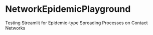 # NetworkEpidemicPlayground
Testing Streamlit for Epidemic-type Spreading Processes on Contact Networks
